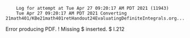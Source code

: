         Log for attempt at Tue Apr 27 09:20:17 AM PDT 2021 (11943)
        Tue Apr 27 09:20:17 AM PDT 2021 Converting 21math401/KBe21math401retHandout24EvaluatingDefiniteIntegrals.org...
Error producing PDF.
! Missing $ inserted.
<inserted text> 
                $
l.212 

